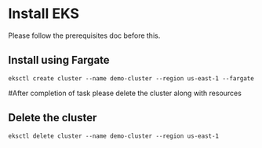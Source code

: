 # Install EKS

Please follow the prerequisites doc before this.

## Install using Fargate

```
eksctl create cluster --name demo-cluster --region us-east-1 --fargate
```

#After completion of task please delete the cluster along with resources

## Delete the cluster

```
eksctl delete cluster --name demo-cluster --region us-east-1
```


